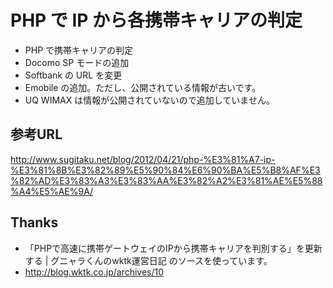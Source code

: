 PHP で IP から各携帯キャリアの判定
===============

* PHP で携帯キャリアの判定
* Docomo SP モードの追加
* Softbank の URL を変更
* Emobile の追加。ただし、公開されている情報が古いです。
* UQ WIMAX は情報が公開されていないので追加していません。

参考URL
---------------
http://www.sugitaku.net/blog/2012/04/21/php-%E3%81%A7-ip-%E3%81%8B%E3%82%89%E5%90%84%E6%90%BA%E5%B8%AF%E3%82%AD%E3%83%A3%E3%83%AA%E3%82%A2%E3%81%AE%E5%88%A4%E5%AE%9A/

Thanks
---------------

* 「PHPで高速に携帯ゲートウェイのIPから携帯キャリアを判別する」を更新する | グニャラくんのwktk運営日記 のソースを使っています。
* http://blog.wktk.co.jp/archives/10
